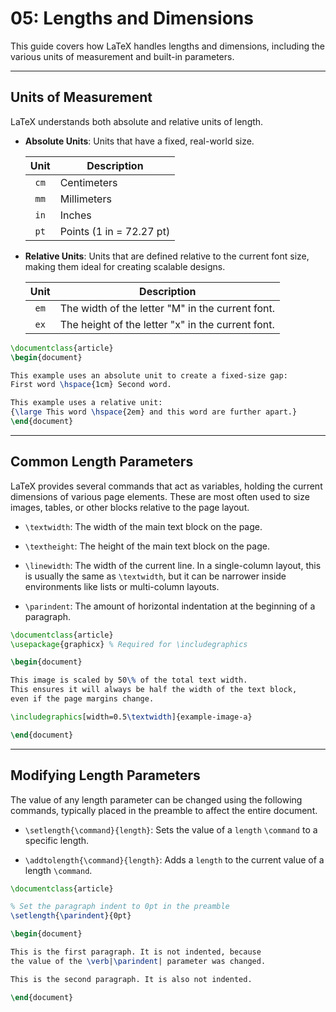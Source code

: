 # 05: Lengths and Dimensions

This guide covers how LaTeX handles lengths and dimensions, including the various units of measurement and built-in parameters.

---

## Units of Measurement

LaTeX understands both absolute and relative units of length.

- **Absolute Units**: Units that have a fixed, real-world size.
  
  | Unit  | Description              |
  | :---: | ------------------------ |
  | `cm`  | Centimeters              |
  | `mm`  | Millimeters              |
  | `in`  | Inches                   |
  | `pt`  | Points (1 in = 72.27 pt) |

- **Relative Units**: Units that are defined relative to the current font size, making them ideal for creating scalable designs.
  
  | Unit  | Description                                       |
  | :---: | ------------------------------------------------- |
  | `em`  | The width of the letter "M" in the current font.  |
  | `ex`  | The height of the letter "x" in the current font. |

```latex
\documentclass{article}
\begin{document}

This example uses an absolute unit to create a fixed-size gap:
First word \hspace{1cm} Second word.

This example uses a relative unit:
{\large This word \hspace{2em} and this word are further apart.}
\end{document}
```

---

## Common Length Parameters

LaTeX provides several commands that act as variables, holding the current dimensions of various page elements. These are most often used to size images, tables, or other blocks relative to the page layout.

- `\textwidth`: The width of the main text block on the page.

- `\textheight`: The height of the main text block on the page.

- `\linewidth`: The width of the current line. In a single-column layout, this is usually the same as `\textwidth`, but it can be narrower inside environments like lists or multi-column layouts.

- `\parindent`: The amount of horizontal indentation at the beginning of a paragraph.

```latex
\documentclass{article}
\usepackage{graphicx} % Required for \includegraphics

\begin{document}

This image is scaled by 50\% of the total text width.
This ensures it will always be half the width of the text block,
even if the page margins change.

\includegraphics[width=0.5\textwidth]{example-image-a}

\end{document}
```

---

## Modifying Length Parameters

The value of any length parameter can be changed using the following commands, typically placed in the preamble to affect the entire document.

- `\setlength{\command}{length}`: Sets the value of a `length` `\command` to a specific length.

- `\addtolength{\command}{length}`: Adds a `length` to the current value of a length `\command`.

```latex
\documentclass{article}

% Set the paragraph indent to 0pt in the preamble
\setlength{\parindent}{0pt}

\begin{document}

This is the first paragraph. It is not indented, because
the value of the \verb|\parindent| parameter was changed.

This is the second paragraph. It is also not indented.

\end{document}
```
